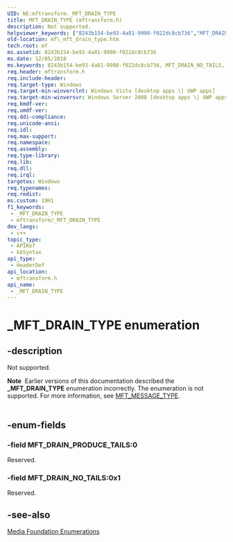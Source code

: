 ```yaml
---
UID: NE:mftransform._MFT_DRAIN_TYPE
title: MFT_DRAIN_TYPE (mftransform.h)
description: Not supported.
helpviewer_keywords: ["8243b154-be93-4a81-9990-f022dc8cb736","MFT_DRAIN_NO_TAILS","MFT_DRAIN_PRODUCE_TAILS","_MFT_DRAIN_TYPE","_MFT_DRAIN_TYPE enumeration [Media Foundation]","mf._mft_drain_type","mftransform/MFT_DRAIN_NO_TAILS","mftransform/MFT_DRAIN_PRODUCE_TAILS","mftransform/_MFT_DRAIN_TYPE"]
old-location: mf\_mft_drain_type.htm
tech.root: mf
ms.assetid: 8243b154-be93-4a81-9990-f022dc8cb736
ms.date: 12/05/2018
ms.keywords: 8243b154-be93-4a81-9990-f022dc8cb736, MFT_DRAIN_NO_TAILS, MFT_DRAIN_PRODUCE_TAILS, _MFT_DRAIN_TYPE, _MFT_DRAIN_TYPE enumeration [Media Foundation], mf._mft_drain_type, mftransform/MFT_DRAIN_NO_TAILS, mftransform/MFT_DRAIN_PRODUCE_TAILS, mftransform/_MFT_DRAIN_TYPE
req.header: mftransform.h
req.include-header: 
req.target-type: Windows
req.target-min-winverclnt: Windows Vista [desktop apps \| UWP apps]
req.target-min-winversvr: Windows Server 2008 [desktop apps \| UWP apps]
req.kmdf-ver: 
req.umdf-ver: 
req.ddi-compliance: 
req.unicode-ansi: 
req.idl: 
req.max-support: 
req.namespace: 
req.assembly: 
req.type-library: 
req.lib: 
req.dll: 
req.irql: 
targetos: Windows
req.typenames: 
req.redist: 
ms.custom: 19H1
f1_keywords:
 - _MFT_DRAIN_TYPE
 - mftransform/_MFT_DRAIN_TYPE
dev_langs:
 - c++
topic_type:
 - APIRef
 - kbSyntax
api_type:
 - HeaderDef
api_location:
 - mftransform.h
api_name:
 - _MFT_DRAIN_TYPE
---
```


# _MFT_DRAIN_TYPE enumeration


## -description

Not supported.


<div class="alert"><b>Note</b>  Earlier versions of this documentation described the <b>_MFT_DRAIN_TYPE</b> enumeration incorrectly. The enumeration is not supported. For more information, see <a href="/windows/desktop/api/mftransform/ne-mftransform-mft_message_type">MFT_MESSAGE_TYPE</a>.</div><div> </div>

## -enum-fields

### -field MFT_DRAIN_PRODUCE_TAILS:0

Reserved.

### -field MFT_DRAIN_NO_TAILS:0x1

Reserved.

## -see-also

<a href="/windows/desktop/medfound/media-foundation-enumerations">Media Foundation Enumerations</a>
